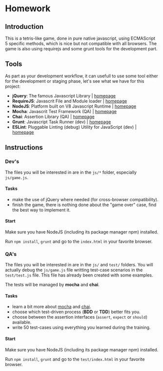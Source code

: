 # Homework


## Introduction

This is a tetris-like game, done in pure native javascript, using ECMAScript 5 specific methods, which is nice but not compatible with all browsers. The game is also using requirejs and some grunt tools for the development part.

## Tools

As part as your development workflow, it can usefull to use some tool either for the development or staging phase, let's see what we have for this project:
 - **jQuery**: The famous Javascript Library | [homepage](https://jquery.com)
 - **RequireJS**: Javascrit File and Module loader | [homepage](http://requirejs.org)
 - **NodeJS**: Platform built on V8 Javascript Runtime | [homepage](https://nodejs.org/)
 - **Mocha**: Javascrit Test Framework (QA) | [homepage](http://mochajs.org)
 - **Chai**: Assertion Library (QA) | [homepage](http://chaijs.com)
 - **Grunt**: Javascript Task Runner (dev) | [homepage](http://gruntjs.com)
 - **ESLint**: Pluggable Linting (debug) Utility for JavaScript (dev) | [homepage](http://eslint.org)


## Instructions


### Dev's

The files you will be interested in are in the `js/*` folder, especially `js/game.js`.


#### Tasks

 - make the use of jQuery where needed (for cross-browser compatibility).
 - finish the game, there is nothing done about the "game over" case, find the best way to implement it.


#### Start

Make sure you have NodeJS (including its package manager npm) installed.

Run `npm install`, `grunt` and go to the `index.html` in your favorite browser.


### QA's

The files you will be interested in are in the `js/` and `test/` folders. You will actually debug the `js/game.js` file writting test-case scenarios in the `test/test.js` file. This file has already been created with some examples.

The tests will be managed by **mocha** and **chai**.


#### Tasks
 - learn a bit more about [mocha](http://mochajs.org/) and [chai](http://chaijs.com/guide/).
 - choose which test-driven process (**BDD** or **TDD**) better fits you.
 - choose between the assertion interfaces (`assert`, `expect` or `should`) available.
 - write 50 test-cases using everything you learned during the training.


#### Start

Make sure you have NodeJS (including its package manager npm) installed.

Run `npm install`, `grunt` and go to the `test/index.html` in your favorite browser.
